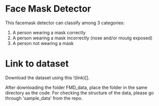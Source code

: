 # Face Mask Detector
This facemask detector can classify among 3 categories:
1. A person wearing a mask correctly
2. A person wearing a mask incorrectly (nose and/or moutg exposed)
3. A person not wearing a mask

# Link to dataset
Download the dataset using this !(link)[].

After downloading the folder FMD_data, place the folder in the same directory as the code. For checking the structure of the data, please go through 'sample_data' from the repo. 
